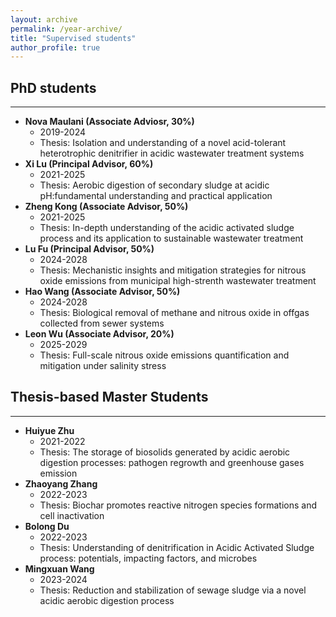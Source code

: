 ```yaml
---
layout: archive
permalink: /year-archive/
title: "Supervised students"
author_profile: true
---
```




## PhD students
---
* **Nova Maulani (Associate Adviosr, 30%)**
	* 	2019-2024
	* 	Thesis: Isolation and understanding of a novel acid-tolerant heterotrophic denitrifier in acidic wastewater treatment systems
* **Xi Lu (Principal Advisor, 60%)**
	* 2021-2025
	* Thesis: Aerobic digestion of secondary sludge at acidic pH:fundamental understanding and practical application
* **Zheng Kong (Associate Advisor, 50%)**
	* 2021-2025
	* Thesis: In-depth understanding of the acidic activated sludge process and its application to sustainable wastewater treatment
* **Lu Fu (Principal Advisor, 50%)**
	* 2024-2028
	* Thesis: Mechanistic insights and mitigation strategies for nitrous oxide emissions from municipal high-strenth wastewater treatment
* **Hao Wang (Associate Advisor, 50%)**
	* 2024-2028
	* Thesis: Biological removal of methane and nitrous oxide in offgas collected from sewer systems
* **Leon Wu (Associate Advisor, 20%)**
	* 2025-2029
	* Thesis: Full-scale nitrous oxide emissions quantification and mitigation under salinity stress
	

## Thesis-based Master Students
---
* **Huiyue Zhu**
	* 2021-2022
	* Thesis: The storage of biosolids generated by acidic aerobic digestion processes: pathogen regrowth and greenhouse gases emission
* **Zhaoyang Zhang**
	* 2022-2023
	* Thesis: Biochar promotes reactive nitrogen species formations and cell inactivation
* **Bolong Du**
	* 2022-2023
	* Thesis: Understanding of denitrification in Acidic Activated Sludge process: potentials, impacting factors, and microbes
* **Mingxuan Wang**
	* 2023-2024
	* Thesis: Reduction and stabilization of sewage sludge 
	via a novel acidic aerobic digestion process